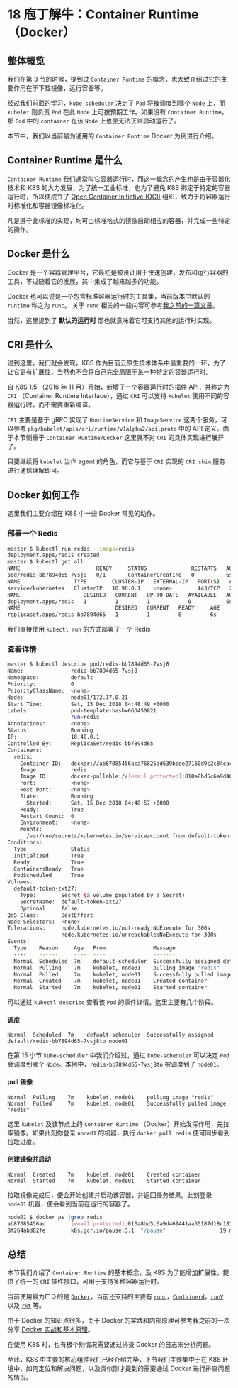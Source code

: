 # 18 庖丁解牛：Container Runtime （Docker）

## 整体概览

我们在第 3 节的时候，提到过 `Container Runtime` 的概念，也大致介绍过它的主要作用在于下载镜像，运行容器等。

经过我们前面的学习，`kube-scheduler` 决定了 `Pod` 将被调度到哪个 `Node` 上，而 `kubelet` 则负责 `Pod` 在此 `Node` 上可按预期工作。如果没有 `Container Runtime`，那 `Pod` 中的 `container` 在该 `Node` 上也便无法正常启动运行了。

本节中，我们以当前最为通用的 `Container Runtime` Docker 为例进行介绍。

## Container Runtime 是什么

`Container Runtime` 我们通常叫它容器运行时，而这一概念的产生也是由于容器化技术和 K8S 的大力发展，为了统一工业标准，也为了避免 K8S 绑定于特定的容器运行时，所以便成立了 [Open Container Initiative (OCI)](https://www.opencontainers.org/) 组织，致力于将容器运行时标准化和容器镜像标准化。

凡是遵守此标准的实现，均可由标准格式的镜像启动相应的容器，并完成一些特定的操作。

## Docker 是什么

Docker 是一个容器管理平台，它最初是被设计用于快速创建，发布和运行容器的工具，不过随着它的发展，其中集成了越来越多的功能。

Docker 也可以说是一个包含标准容器运行时的工具集，当前版本中默认的 `runtime` 称之为 `runc`。 关于 `runc` 相关的一些内容可参考[我之前的一篇文章](http://moelove.info/2018/11/23/runc-1.0-rc6-%E5%8F%91%E5%B8%83%E4%B9%8B%E9%99%85/)。

当然，这里提到了 **默认的运行时** 那也就意味着它可支持其他的运行时实现。

## CRI 是什么

说到这里，我们就会发现，K8S 作为目前云原生技术体系中最重要的一环，为了让它更有扩展性，当然也不会将自己完全局限于某一种特定的容器运行时。

自 K8S 1.5 （2016 年 11 月）开始，新增了一个容器运行时的插件 API，并称之为 `CRI` （Container Runtime Interface），通过 `CRI` 可以支持 `kubelet` 使用不同的容器运行时，而不需要重新编译。

`CRI` 主要是基于 gRPC 实现了 `RuntimeService` 和 `ImageService` 这两个服务，可以参考 `pkg/kubelet/apis/cri/runtime/v1alpha2/api.proto` 中的 API 定义。由于本节侧重于 `Container Runtime/Docker` 这里就不对 `CRI` 的具体实现进行展开了。

只要继续将 `kubelet` 当作 agent 的角色，而它与基于 `CRI` 实现的 `CRI shim` 服务进行通信理解即可。

## Docker 如何工作

这里我们主要介绍在 K8S 中一些 Docker 常见的动作。

### 部署一个 Redis

```bash
master $ kubectl run redis --image=redis
deployment.apps/redis created
master $ kubectl get all
NAME                        READY     STATUS              RESTARTS   AGE
pod/redis-bb7894d65-7vsj8   0/1       ContainerCreating   0          6s
NAME                 TYPE        CLUSTER-IP   EXTERNAL-IP   PORT(S)   AGE
service/kubernetes   ClusterIP   10.96.0.1    <none>        443/TCP   26m
NAME                    DESIRED   CURRENT   UP-TO-DATE   AVAILABLE   AGE
deployment.apps/redis   1         1         1            0           6s
NAME                              DESIRED   CURRENT   READY     AGE
replicaset.apps/redis-bb7894d65   1         1         0         6s
```

我们直接使用 `kubectl run` 的方式部署了一个 Redis

### 查看详情

```bash
master $ kubectl describe pod/redis-bb7894d65-7vsj8
Name:               redis-bb7894d65-7vsj8
Namespace:          default
Priority:           0
PriorityClassName:  <none>
Node:               node01/172.17.0.21
Start Time:         Sat, 15 Dec 2018 04:48:49 +0000
Labels:             pod-template-hash=663450821
                    run=redis
Annotations:        <none>
Status:             Running
IP:                 10.40.0.1
Controlled By:      ReplicaSet/redis-bb7894d65
Containers:
  redis:
    Container ID:   docker://ab87085456aca76825dd639bcde27160d9c2c84cac5388585bcc9ed3afda6522
    Image:          redis
    Image ID:       docker-pullable://[email protected]:010a8bd5c6a9d469441aa35187d18c181e3195368bce309348b3ee639fce96e0
    Port:           <none>
    Host Port:      <none>
    State:          Running
      Started:      Sat, 15 Dec 2018 04:48:57 +0000
    Ready:          True
    Restart Count:  0
    Environment:    <none>
    Mounts:
      /var/run/secrets/kubernetes.io/serviceaccount from default-token-zxt27 (ro)
Conditions:
  Type              Status
  Initialized       True
  Ready             True
  ContainersReady   True
  PodScheduled      True
Volumes:
  default-token-zxt27:
    Type:        Secret (a volume populated by a Secret)
    SecretName:  default-token-zxt27
    Optional:    false
QoS Class:       BestEffort
Node-Selectors:  <none>
Tolerations:     node.kubernetes.io/not-ready:NoExecute for 300s
                 node.kubernetes.io/unreachable:NoExecute for 300s
Events:
  Type    Reason     Age   From               Message
  ----    ------     ----  ----               -------
  Normal  Scheduled  7m    default-scheduler  Successfully assigned default/redis-bb7894d65-7vsj8to node01
  Normal  Pulling    7m    kubelet, node01    pulling image "redis"
  Normal  Pulled     7m    kubelet, node01    Successfully pulled image "redis"
  Normal  Created    7m    kubelet, node01    Created container
  Normal  Started    7m    kubelet, node01    Started container
```

可以通过 `kubectl describe` 查看该 `Pod` 的事件详情。这里主要有几个阶段。

#### 调度

```plaintext
Normal  Scheduled  7m    default-scheduler  Successfully assigned default/redis-bb7894d65-7vsj8to node01
```

在第 15 小节 `kube-scheduler` 中我们介绍过，通过 `kube-scheduler` 可以决定 `Pod` 会调度到哪个 `Node`。本例中，`redis-bb7894d65-7vsj8to` 被调度到了 `node01`。

#### pull 镜像

```plaintext
Normal  Pulling    7m    kubelet, node01    pulling image "redis"
Normal  Pulled     7m    kubelet, node01    Successfully pulled image "redis"
```

这里 `kubelet` 及该节点上的 `Container Runtime` （Docker）开始发挥作用，先拉取镜像。如果此刻你登录 `node01` 的机器，执行 `docker pull redis` 便可同步看到拉取进度。

#### 创建镜像并启动

```plaintext
Normal  Created    7m    kubelet, node01    Created container
Normal  Started    7m    kubelet, node01    Started container
```

拉取镜像完成后，便会开始创建并启动该容器，并返回任务结果。此刻登录 `node01` 机器，便会看到当前在运行的容器了。

```bash
node01 $ docker ps |grep redis
ab87085456ac        [email protected]:010a8bd5c6a9d469441aa35187d18c181e3195368bce309348b3ee639fce96e0  "docker-entrypoint..."   19 minutes ago      Up 19 minutes                           k8s_redis_redis-bb7894d65-7vsj8_default_b693b56c-0024-11e9-9bab-0242ac11000a_0
8f264abd82fe        k8s.gcr.io/pause:3.1  "/pause"                 19 minutes ago      Up 19 minutes                           k8s_POD_redis-bb7894d65-7vsj8_default_b693b56c-0024-11e9-9bab-0242ac11000a_0
```

## 总结

本节我们介绍了 `Container Runtime` 的基本概念，及 K8S 为了能增加扩展性，提供了统一的 `CRI` 插件接口，可用于支持多种容器运行时。

当前使用最为广泛的是 [`Docker`](https://github.com/moby/moby/)，当前还支持的主要有 [`runc`](https://github.com/opencontainers/runc)，[`Containerd`](https://github.com/containerd/containerd)，[`runV`](https://github.com/hyperhq/runv) 以及 [`rkt`](https://github.com/rkt/rkt) 等。

由于 Docker 的知识点很多，关于 Docker 的实践和内部原理可参考我之前的一次分享 [Docker 实战和基本原理](https://github.com/tao12345666333/slides/raw/master/2018.09.13-Tech-Talk-Time/Docker%E5%AE%9E%E6%88%98%E5%92%8C%E5%9F%BA%E6%9C%AC%E5%8E%9F%E7%90%86-%E5%BC%A0%E6%99%8B%E6%B6%9B.pdf)。

在使用 K8S 时，也有极个别情况需要通过排查 Docker 的日志来分析问题。

至此，K8S 中主要的核心组件我们已经介绍完毕，下节我们主要集中于在 K8S 环境中，如何定位和解决问题，以及类似刚才提到的需要通过 Docker 进行排查问题的情况。
